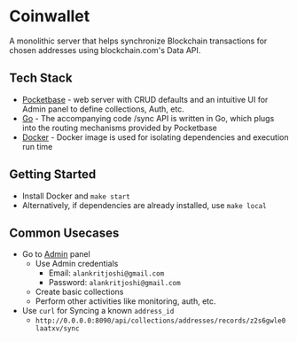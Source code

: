# Coinwallet

A monolithic server that helps synchronize Blockchain transactions for chosen addresses using blockchain.com's Data API.

## Tech Stack

- [Pocketbase](https://pocketbase.io/) - web server with CRUD defaults and an intuitive UI for Admin panel to define collections, Auth, etc.
- [Go](https://go.dev/) - The accompanying code /sync API is written in Go, which plugs into the routing mechanisms provided by Pocketbase
- [Docker](https://www.docker.com/products/docker-desktop/) - Docker image is used for isolating dependencies and execution run time

## Getting Started

- Install Docker and `make start`
- Alternatively, if dependencies are already installed, use `make local`

## Common Usecases

- Go to [Admin](http://0.0.0.0:8090/_/) panel
  - Use Admin credentials
    - Email: `alankritjoshi@gmail.com`
    - Password: `alankritjoshi@gmail.com`
  - Create basic collections
  - Perform other activities like monitoring, auth, etc.
- Use `curl` for Syncing a known `address_id`
  - `http://0.0.0.0:8090/api/collections/addresses/records/z2s6gwle0laatxv/sync`
